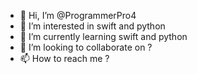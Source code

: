 - 👋 Hi, I’m @ProgrammerPro4
- 👀 I’m interested in swift and python
- 🌱 I’m currently learning swift and python
- 💞️ I’m looking to collaborate on ?
- 📫 How to reach me ?

<!---
ProgrammerPro4/ProgrammerPro4 is a ✨ special ✨ repository because its `README.md` (this file) appears on your GitHub profile.
You can click the Preview link to take a look at your changes.
--->
